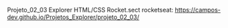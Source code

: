 Projeto_02_03 Explorer HTML/CSS Rocket.sect rocketseat: https://campos-dev.github.io/Projetos_Explorer/projeto_02_03/
